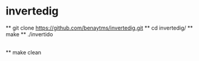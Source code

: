# invertedig

** git clone https://github.com/benaytms/invertedig.git
** cd invertedig/
** make
** ./invertido <br> <br>

** make clean
